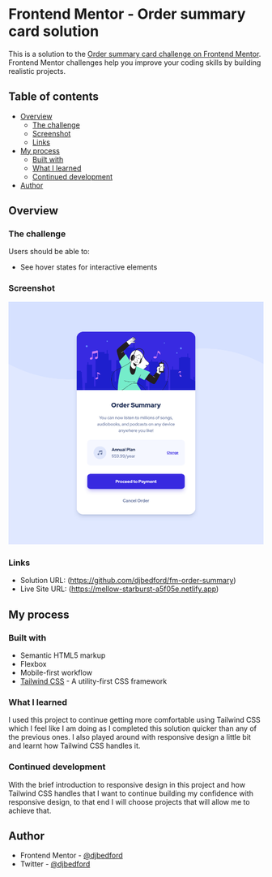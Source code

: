 # Frontend Mentor - Order summary card solution

This is a solution to the [Order summary card challenge on Frontend Mentor](https://www.frontendmentor.io/challenges/order-summary-component-QlPmajDUj). Frontend Mentor challenges help you improve your coding skills by building realistic projects. 

## Table of contents

- [Overview](#overview)
  - [The challenge](#the-challenge)
  - [Screenshot](#screenshot)
  - [Links](#links)
- [My process](#my-process)
  - [Built with](#built-with)
  - [What I learned](#what-i-learned)
  - [Continued development](#continued-development)
- [Author](#author)

## Overview

### The challenge

Users should be able to:

- See hover states for interactive elements

### Screenshot

![](./fm-order-summary-screenshot.png)

### Links

- Solution URL: (https://github.com/djbedford/fm-order-summary)
- Live Site URL: (https://mellow-starburst-a5f05e.netlify.app)

## My process

### Built with

- Semantic HTML5 markup
- Flexbox
- Mobile-first workflow
- [Tailwind CSS](https://tailwindcss.com/) - A utility-first CSS framework

### What I learned

I used this project to continue getting more comfortable using Tailwind CSS which I feel like I am doing as I completed this solution quicker than any of the previous ones. I also played around with responsive design a little bit and learnt how Tailwind CSS handles it.

### Continued development

With the brief introduction to responsive design in this project and how Tailwind CSS handles that I want to continue building my confidence with responsive design, to that end I will choose projects that will allow me to achieve that.

## Author

- Frontend Mentor - [@djbedford](https://www.frontendmentor.io/profile/djbedford)
- Twitter - [@djbedford](https://www.twitter.com/djbedford)
